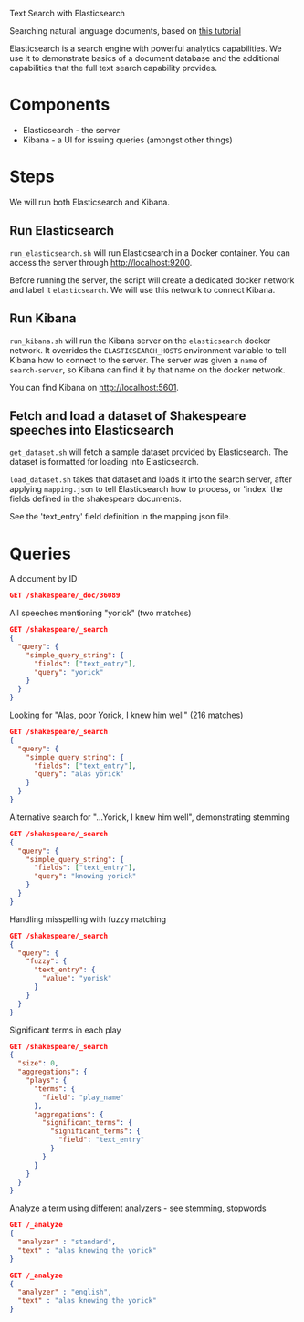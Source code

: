Text Search with Elasticsearch

Searching natural language documents, based on [this tutorial](https://www.elastic.co/guide/en/kibana/6.8/tutorial-load-dataset.html)

Elasticsearch is a search engine with powerful analytics capabilities. We use it to demonstrate basics of a document database and the additional capabilities that the full text search capability provides.

# Components

- Elasticsearch - the server
- Kibana - a UI for issuing queries (amongst other things)

# Steps

We will run both Elasticsearch and Kibana.

## Run Elasticsearch

`run_elasticsearch.sh` will run Elasticsearch in a Docker container. You can access the server through [http://localhost:9200](http://localhost:9200).

Before running the server, the script will create a dedicated docker network and label it `elasticsearch`. We will use this network to connect Kibana.

## Run Kibana

`run_kibana.sh` will run the Kibana server on the `elasticsearch` docker network. It overrides the `ELASTICSEARCH_HOSTS` environment variable to tell Kibana how to connect to the server. The server was given a `name` of `search-server`, so Kibana can find it by that name on the docker network.

You can find Kibana on [http://localhost:5601](http://localhost:5601).

## Fetch and load a dataset of Shakespeare speeches into Elasticsearch

`get_dataset.sh` will fetch a sample dataset provided by Elasticsearch. The dataset is formatted for loading into Elasticsearch.

`load_dataset.sh` takes that dataset and loads it into the search server, after applying `mapping.json` to tell Elasticsearch how to process, or 'index' the fields defined in the shakespeare documents.

See the 'text_entry' field definition in the mapping.json file.

# Queries

A document by ID
```json
GET /shakespeare/_doc/36089
```

All speeches mentioning "yorick" (two matches)
```json
GET /shakespeare/_search
{
  "query": {
    "simple_query_string": {
      "fields": ["text_entry"], 
      "query": "yorick"
    }
  }
}
```

Looking for "Alas, poor Yorick, I knew him well" (216 matches)
```json
GET /shakespeare/_search
{
  "query": {
    "simple_query_string": {
      "fields": ["text_entry"], 
      "query": "alas yorick"
    }
  }
}
```

Alternative search for "...Yorick, I knew him well", demonstrating stemming
```json
GET /shakespeare/_search
{
  "query": {
    "simple_query_string": {
      "fields": ["text_entry"], 
      "query": "knowing yorick"
    }
  }
}
```

Handling misspelling with fuzzy matching
```json
GET /shakespeare/_search
{
  "query": {
    "fuzzy": {
      "text_entry": {
        "value": "yorisk"
      }
    }
  }
}
```

Significant terms in each play
```json
GET /shakespeare/_search
{
  "size": 0,
  "aggregations": {
    "plays": {
      "terms": {
        "field": "play_name"
      },
      "aggregations": {
        "significant_terms": {
          "significant_terms": {
            "field": "text_entry"
          }
        }
      }
    }
  }
}
```

Analyze a term using different analyzers - see stemming, stopwords

```json
GET /_analyze
{
  "analyzer" : "standard",
  "text" : "alas knowing the yorick"
}
```

```json
GET /_analyze
{
  "analyzer" : "english",
  "text" : "alas knowing the yorick"
}
```
